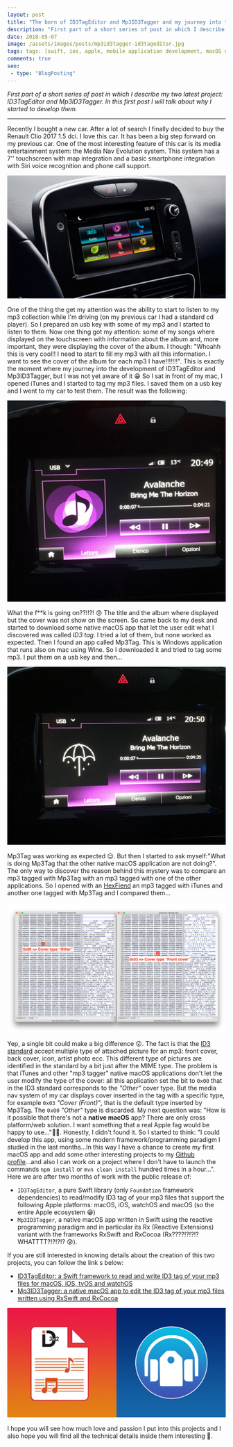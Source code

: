 ```yaml
---
layout: post
title: "The born of ID3TagEditor and Mp3ID3Tagger and my journey into the ID3 tag standard"
description: "First part of a short series of post in which I describe my two latest project: ID3TagEditor and Mp3ID3Tagger. In this first post I will talk about why I started to develop them."
date: 2018-05-07
image: /assets/images/posts/mp3id3tagger-id3tageditor.jpg
tags: tags: [swift, ios, apple, mobile application development, macOS development]
comments: true
seo:
 - type: "BlogPosting"
---
```


*First part of a short series of post in which I describe my two latest project: ID3TagEditor and Mp3ID3Tagger. In this
first post I will talk about why I started to develop them.*

---

Recently I bought a new car. After a lot of search I finally decided to buy the Renault Clio 2017 1.5 dci. I love this
car. It has been a big step forward on my previous car. One of the most interesting feature of this car is its media
entertainment system: the Media Nav Evolution system. This system has a 7'' touchscreen with map integration and a basic
 smartphone integration with Siri voice recognition and phone call support.

![media nav clio](/assets/images/posts/media-nav-clio.jpg "media nav clio")

One of the thing the get my attention was the ability to start to listen to my mp3 collection while I'm driving (on my
previous car I had a standard cd player). So I prepared an usb key with some of my mp3 and I started to listen to them.
Now one thing got my attention: some of my songs where displayed on the touchscreen with information about the album 
and, more important, they were displaying the cover of the album. I though: "Whoahh this is very cool!! I need to 
start to fill my mp3 with all this information. I want to see the cover of the album for each mp3 I have!!!!!!!".
 This is exactly the moment where my journey into the development of ID3TagEditor and Mp3ID3Tagger, but I was not yet
 aware of it :grin:
So I sat in front of my mac, I opened iTunes and I started to tag my mp3 files. I saved them on a usb key and I went to
my car to test them. The result was the following:

![mp3 no cover](/assets/images/posts/mp3-song-no-cover.jpg "mp3 no cover")

What the f**k is going on??!!?! :angry: The title and the album where displayed but the cover was not show on the screen.
So came back to my desk and started to download some native macOS app that let the user edit what I discovered was
called *ID3 tag*. I tried a lot of them, but none worked as expected. Then I found an app called Mp3Tag. This is Windows
 application that runs also on mac using Wine. So I downloaded it and tried to tag some mp3. I put them on a usb key and
  then...

![mp3 with cover](/assets/images/posts/mp3-song-with-cover.jpg "mp3 with cover")

Mp3Tag was working as expected :relieved:. But then I started to ask myself:"What is doing Mp3Tag that the other native
macOS application are not doing?". The only way to discover the reason behind this mystery was to compare an mp3 tagged
with Mp3Tag with an mp3 tagged with one of the other applications. So I opened with an [HexFiend](https://ridiculousfish.com/hexfiend/ "an hex editor") an 
mp3 tagged with iTunes and another one tagged with Mp3Tag and I compared them...

![mp3 compare itunes mp3tag](/assets/images/posts/mp3-tag-bit-cover.jpg "mp3 compare itunes mp3tag")

Yep, a single bit could make a big difference :open_mouth:. The fact is that the [ID3 standard](http://id3.org/d3v2.3.0 
"ID3 standard") accept multiple type of attached picture for an mp3: front cover, back cover, icon, artist photo ecc. This different 
type of pictures are identified in the standard by a bit just after the MIME type. The problem is that iTunes and other "mp3 tagger" native 
macOS applications don't let the user modify the type of the cover: all this application set the bit to `0x00` that 
in the ID3 standard corresponds to the *"Other"* cover type. But the media nav system of my car displays cover 
inserted in the tag with a specific type, for example `0x03` *"Cover (Front)"*, that is the default type inserted
 by Mp3Tag. The `0x00` *"Other"* type is discarded. 
 My next question was: "How is it possible that there's not a **native macOS** app? There are only cross 
 platform/web solution. I want something that a real Apple fag would be happy to use...":apple::stuck_out_tongue:. 
 Honestly, I didn't found it. So I started to think: "I could develop this app, using some modern framework/programming 
 paradigm I studied in the last months...In this way I have a chance to create my first macOS app and add some other 
 interesting projects to my [Github profile](https://github.com/chicio/ "chicio github")...and also I can work on a project where I don't have to launch
  the commands `npm install` or `mvn clean install` hundred times in a hour...". 
 Here we are after two months of work with the public release of:
 
 * `ID3TagEditor`, a pure Swift library (only `Foundation` framework dependencies) to read/modify ID3 tag of your mp3 
 files that support the following Apple platforms: macOS, iOS, watchOS and macOS 
 (so the entire Apple ecosystem :grin:)
 * `Mp3ID3Tagger`, a native macOS app written in Swift using the reactive programming paradigm and in particular its
  Rx (Reactive Extensions) variant with the frameworks RxSwift and RxCocoa (Rx????!?!?!? WHATTTT?!?!?!? :cold_sweat:).
  
If you are still interested in knowing details about the creation of this two projects, you can follow the link s
below:

* [ID3TagEditor: a Swift framework to read and write ID3 tag of your mp3 files for macOS, iOS, tvOS and watchOS](/blog/2018/05/08/id3tageditor-swift-read-write-id3-tag-mp3.html "id3 tag swift")  
* [Mp3ID3Tagger: a native macOS app to edit the ID3 tag of your mp3 files written using RxSwift and RxCocoa](/blog/2018/05/09/mp3id3tagger-macos-tag-mp3-id3-rxswift-rxcocoa.html "mp3 tag macos rxswift rxcocoa")

![mp3id3tagger id3tageditor](/assets/images/posts/mp3id3tagger-id3tageditor.jpg "mp3id3tagger id3tageditor")

I hope you will see how much love and passion I put into this projects and I also hope you will find all the 
technical details inside them interesting :sparkling_heart:.
